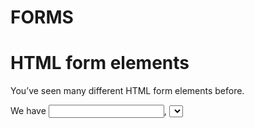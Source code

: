 # FORMS

# HTML form elements

You’ve seen many different HTML form elements before.

  We have <input>, <select>, and <textarea>, for example. These elements manage their own state in the browser, and once you submit a regular <form>, the browser makes a request and generally navigates to a new page. In React, we often want to intercept this process, so we can do something with the values (validation, transforming the data before submitting it, etc.) and if necessary send a request to the server. The way we can do this, is by controlling the form components.

## Controlled vs. Uncontrolled Components

If you don’t do anything, the input/select/textarea elements are uncontrolled. 

They manage their own internal state. To control these components, we move the responsibility of managing the state of these elements to React. To do this, we have to create some state to keep track of the value and provide the value as a prop to the element. We also have to create a change handler function to update the state when the user interacts with the element. 
  
Forms have several events connected with them. The most important ones are the change events triggered by the fields when the user enters or removes some data, and the submit event when the form as a whole is submitted. 

### Here is an example of a simple controlled form where the user can enter some text.

                    export const ControlledInputForm = () => {
                        const [inputValue, setInputValue] = useState('');

                        const handleChange = (event) => {
                            setInputValue(event.target.value);
                        }

                        const handleSubmit = (event) => {
                            event.preventDefault();
                            console.log(event);
                        };
                        return (
                            <form onSubmit={handleSubmit}>
                                <input type="text" value={inputValue} onChange={handleChange}/>
                                <button type="submit" >Submit</button>
                            </form>
                            );
                    };

  The component above returns a form. This form has a single input element (line 15) and a submit button (line 16). The input element accepts a value prop and an onChange handler, which turn this into a controlled input. The form itself has an onSubmit handler, which makes the form as a whole controlled. 

  The value prop on the input has a value from the local state of the component (inputValue), and the handleChange function uses the setter function to update the state. The data from the form can be found in `event.target.value`, the target is the actual DOM element and the value is whatever is present in the input field. The form’s handleSubmit does an `event.preventDefault()`, which prevents the HTML form element’s default behavior (making a request at the specified URL and navigating to a new page). It then logs the event to the browser console, where you can see what data is entered by the user. 
  
  Granted, this looks much more complicated than a straight up HTML form, but it allows us to do some advanced things. We can check the validity of certain values or combinations of values, or we can transform the data and make our own custom request, saving the data to a database in our backend. 

## EXERCISE: Creating a Form
  
After this exercise, you will understand how to create a form in React.  

**Description**

Let’s build a form where the user can enter some data. Instead of having the default browser behavior, we append the data to the page, so we can immediately see it.

Download [this](https://qag99.online/school/hvtrs8%2F-gktju%60.aoo%2FUilcCccdgm%7B%2Fde%2Frgaat%2Fafvcnaef%2Fvrge-mcil%2Fgxgraiqe%2Ffmros-svaptgr) folder and install the dependencies before running the dev server with `npm run dev`. Our app will show some famous quotes and allow the user to add to this list. We will be working in App.jsx, so open that file.

## Steps

- At the top, import { useState } from “react”, because we will keep some things in our state.

We have quotes for our collection of quotes, quote for the current quote being entered into our form, and name for the person who said it (which will also be in our form).

- So create 3 pieces of state to create these. If you need a refresher, it looks something like this:

        const [quotes, setQuotes] = useState([]);

where the empty array is the initial value. The other pieces of state can have an empty string as initial value.
  
- Now, we are ready to create our form. Beneath the first <h1>, add a <form>. Inside it, add a textarea and an input. Set the value attribute of the textarea to {quote}.

- Also add an onChange attribute, which you can assign to an inline arrow function which takes the event and calls setQuote with the event.target.value as argument.

- Set the value attribute of the input element to {name}, and add the onChange handler which calls setName.

- Add a button with a type of “submit” and a text of Add Quote. Now we need to write a submit handler, you can call this onSubmit, but we like to name it addQuote, because that is exactly what it should be doing. We write this outside of the JSX.

It is again a function that receives an event. In this case we first need to call event.preventDefault(), because the default behavior of a <form> is to send a request to the server and reload the page. After preventing this default behavior, call setQuotes and add an object at the beginning of the quotes array containing quote and name.

You don’t need to grab these from the event, because we have kept our local state in sync with the change handlers we wrote in the previous step.

- After adding the quote to the list, also reset the quote and name states so the form is emptied out.
  
- You can now test part of the functionality. Open the webpage, and then view the React DevTools. Click on the App component, and see if you can find the quotes state. Enter a new quote in the form and add a name, see if it indeed appears in the state you see in the DevTools.

- Now we just need to show our quotes on the page. We have provided a snarky quote in the starter files. If you want, you can move this to the initial state of the quote, otherwise just remove it while keeping the JSX tags where the quote is displayed.

- Map over the quotes state and for each quote create a div with className “quote”. Put the quote.quote and the quote.name in the right place.

- Test this out while having the dev console open. You should now see the quotes appear on the page.

You may be reminded to put a key prop on each list item. You can use quote.quote for that. 
  
[SOLUTION](https://qag99.online/school/hvtrs8%2F-gktju%60.aoo%2FUilcCccdgm%7B%2Fde%2Frgaat%2Fafvcnaef%2Fvrge-mcil%2Fgxgraiqe%2Ffmros-smlwtkol)
  
## Grow

Nothing beats experience. Try building some other forms that use different form elements, like checkboxes, or radio buttons, or select dropdowns. Alternatively, you may want to check out some of the mentioned libraries in the next section and see if you can rewrite the form we built in this exercise using one of those.

## Resources

[Documantation](https://qag99.online/school/hvtrs8%2F-rgaaths%2Copg-dmcq%2Fdopmq.jtol!gctqb%7B-doauq-urcprep)
  
## Form Libraries
  
As you have experienced, creating forms with React can be quite cumbersome.

For a simple form, this is not such a big problem, but if your site has a lot of different forms, this can result in lots of boilerplate code you have to write. Boilerplate code is code that has a similar structure for each small part of the problem you are trying to solve, with lots of repetition. To alleviate these kinds of situations, there are several libraries that can help you build forms. They all provide an abstraction that reduces the amount of code you have to write yourself. 
  
Some of the most popular form libraries are **Formik**, **React Hook Form**, and **RJSF**. Each of these has slightly different strengths and weaknesses.

## Formik
  
Formik takes care of a lot of things behind the scenes: it hooks up change handlers automatically and provides easy ways to do all kinds of validation of the data. It also helps with conditional fields or options.
  
## React Hook Form
  
React Hook Form is more lightweight than Formik, and leverages native HTML elements to a high extent. It is quickly becoming the most popular form library. 
  
## RJSF
  
RJSF (React-jsonschema-form) is a library that can build forms based on some JSON, this allows you to dynamically create forms based on a schema generated on the server, for example. Have a look at their respective websites / github repos to get a feel for how they work.
  
## RESOURCES 
  
[Formik](https://formik.org/)

[React Hook Form](https://www.react-hook-form.com/)
  
[RJSF](https://react-jsonschema-form.readthedocs.io/en/)
  
  
